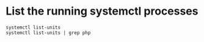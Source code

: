 # List the running systemctl processes

```
systemctl list-units
systemctl list-units | grep php
```

